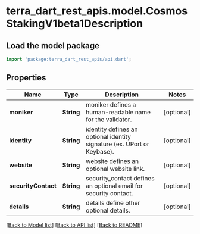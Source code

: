# terra_dart_rest_apis.model.CosmosStakingV1beta1Description

## Load the model package
```dart
import 'package:terra_dart_rest_apis/api.dart';
```

## Properties
Name | Type | Description | Notes
------------ | ------------- | ------------- | -------------
**moniker** | **String** | moniker defines a human-readable name for the validator. | [optional] 
**identity** | **String** | identity defines an optional identity signature (ex. UPort or Keybase). | [optional] 
**website** | **String** | website defines an optional website link. | [optional] 
**securityContact** | **String** | security_contact defines an optional email for security contact. | [optional] 
**details** | **String** | details define other optional details. | [optional] 

[[Back to Model list]](../README.md#documentation-for-models) [[Back to API list]](../README.md#documentation-for-api-endpoints) [[Back to README]](../README.md)


